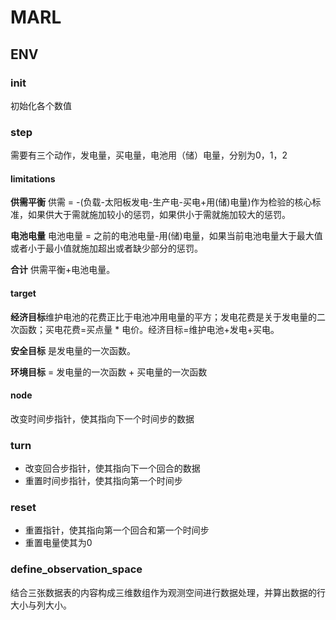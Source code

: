 # MARL

## ENV

### init

初始化各个数值

### step

需要有三个动作，发电量，买电量，电池用（储）电量，分别为0，1，2

#### limitations

**供需平衡** 供需 = -(负载-太阳板发电-生产电-买电+用(储)电量)作为检验的核心标准，如果供大于需就施加较小的惩罚，如果供小于需就施加较大的惩罚。

**电池电量** 电池电量 = 之前的电池电量-用(储)电量，如果当前电池电量大于最大值或者小于最小值就施加超出或者缺少部分的惩罚。

**合计** 供需平衡+电池电量。

#### target

**经济目标**维护电池的花费正比于电池冲用电量的平方；发电花费是关于发电量的二次函数；买电花费=买点量 * 电价。经济目标=维护电池+发电+买电。

**安全目标** 是发电量的一次函数。

**环境目标** = 发电量的一次函数 + 买电量的一次函数

#### node

改变时间步指针，使其指向下一个时间步的数据

### turn

- 改变回合步指针，使其指向下一个回合的数据
- 重置时间步指针，使其指向第一个时间步

### reset

- 重置指针，使其指向第一个回合和第一个时间步
- 重置电量使其为0

### define_observation_space

结合三张数据表的内容构成三维数组作为观测空间进行数据处理，并算出数据的行大小与列大小。
